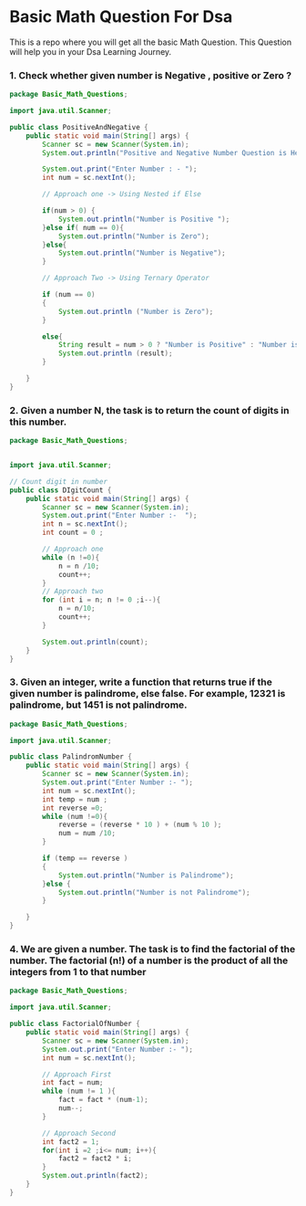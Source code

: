 
# Basic Math Question For Dsa 

This is a repo where you will get all the basic Math Question. 
This Question will help you in your Dsa Learning Journey.


### 1. Check whether given number is Negative , positive or Zero ?


```java
package Basic_Math_Questions;

import java.util.Scanner;

public class PositiveAndNegative {
    public static void main(String[] args) {
        Scanner sc = new Scanner(System.in);
        System.out.println("Positive and Negative Number Question is Here");

        System.out.print("Enter Number : - ");
        int num = sc.nextInt();

        // Approach one -> Using Nested if Else

        if(num > 0) {
            System.out.println("Number is Positive ");
        }else if( num == 0){
            System.out.println("Number is Zero");
        }else{
            System.out.println("Number is Negative");
        }

        // Approach Two -> Using Ternary Operator

        if (num == 0)
        {
            System.out.println ("Number is Zero");
        }

        else{
            String result = num > 0 ? "Number is Positive" : "Number is Negative";
            System.out.println (result);
        }

    }
}


```

### 2. Given a number N, the task is to return the count of digits in this number.

```java
package Basic_Math_Questions;


import java.util.Scanner;

// Count digit in number
public class DIgitCount {
    public static void main(String[] args) {
        Scanner sc = new Scanner(System.in);
        System.out.print("Enter Number :-  ");
        int n = sc.nextInt();
        int count = 0 ;

        // Approach one
        while (n !=0){
            n = n /10;
            count++;
        }
        // Approach two
        for (int i = n; n != 0 ;i--){
            n = n/10;
            count++;
        }

        System.out.println(count);
    }
}


```

### 3. Given an integer, write a function that returns true if the given number is palindrome, else false. For example, 12321 is palindrome, but 1451 is not palindrome. 

```java
package Basic_Math_Questions;

import java.util.Scanner;

public class PalindromNumber {
    public static void main(String[] args) {
        Scanner sc = new Scanner(System.in);
        System.out.print("Enter Number :- ");
        int num = sc.nextInt();
        int temp = num ;
        int reverse =0;
        while (num !=0){
            reverse = (reverse * 10 ) + (num % 10 );
            num = num /10;
        }

        if (temp == reverse )
        {
            System.out.println("Number is Palindrome");
        }else {
            System.out.println("Number is not Palindrome");
        }

    }
}

```

### 4. We are given a number. The task is to find the factorial of the number. The factorial (n!) of a number is the product of all the integers from 1 to that number
```java
package Basic_Math_Questions;

import java.util.Scanner;

public class FactorialOfNumber {
    public static void main(String[] args) {
        Scanner sc = new Scanner(System.in);
        System.out.print("Enter Number :- ");
        int num = sc.nextInt();

        // Approach First
        int fact = num;
        while (num != 1 ){
            fact = fact * (num-1);
            num--;
        }

        // Approach Second
        int fact2 = 1;
        for(int i =2 ;i<= num; i++){
            fact2 = fact2 * i;
        }
        System.out.println(fact2);
    }
}

```